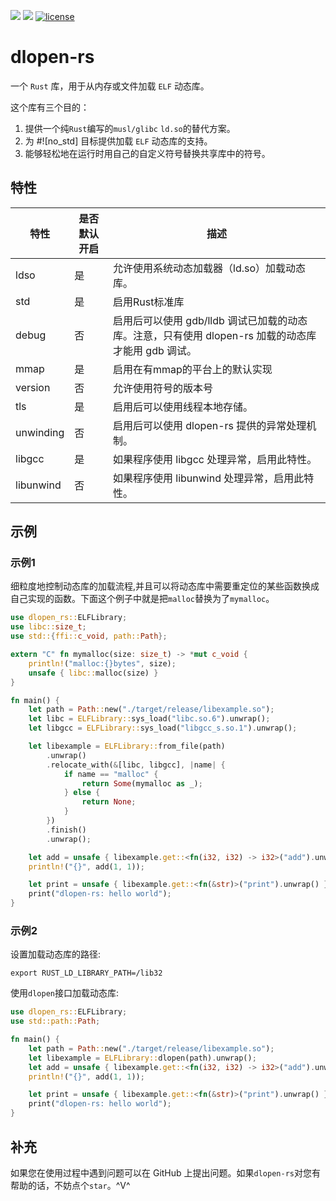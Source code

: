 [![](https://img.shields.io/crates/v/dlopen-rs.svg)](https://crates.io/crates/dlopen-rs)
[![](https://img.shields.io/crates/d/dlopen-rs.svg)](https://crates.io/crates/dlopen-rs)
[![license](https://img.shields.io/crates/l/dlopen-rs.svg)](https://crates.io/crates/dlopen-rs)
# dlopen-rs
一个 `Rust` 库，用于从内存或文件加载 `ELF` 动态库。

这个库有三个目的：
1. 提供一个纯`Rust`编写的`musl/glibc` `ld.so`的替代方案。
2. 为 #![no_std] 目标提供加载 `ELF` 动态库的支持。
3. 能够轻松地在运行时用自己的自定义符号替换共享库中的符号。

## 特性

| 特性      | 是否默认开启 | 描述                                                                                               |
| --------- | ------------ | -------------------------------------------------------------------------------------------------- |
| ldso      | 是           | 允许使用系统动态加载器（ld.so）加载动态库。                                                        |
| std       | 是           | 启用Rust标准库                                                                                     |
| debug     | 否           | 启用后可以使用 gdb/lldb 调试已加载的动态库。注意，只有使用 dlopen-rs 加载的动态库才能用 gdb 调试。 |
| mmap      | 是           | 启用在有mmap的平台上的默认实现                                                                     |  |
| version   | 否           | 允许使用符号的版本号                                                                               |
| tls       | 是           | 启用后可以使用线程本地存储。                                                                       |  |
| unwinding | 否           | 启用后可以使用 dlopen-rs 提供的异常处理机制。                                                      |
| libgcc    | 是           | 如果程序使用 libgcc 处理异常，启用此特性。                                                         |
| libunwind | 否           | 如果程序使用 libunwind 处理异常，启用此特性。                                                      |
## 示例

### 示例1
细粒度地控制动态库的加载流程,并且可以将动态库中需要重定位的某些函数换成自己实现的函数。下面这个例子中就是把`malloc`替换为了`mymalloc`。
```rust
use dlopen_rs::ELFLibrary;
use libc::size_t;
use std::{ffi::c_void, path::Path};

extern "C" fn mymalloc(size: size_t) -> *mut c_void {
    println!("malloc:{}bytes", size);
    unsafe { libc::malloc(size) }
}

fn main() {
    let path = Path::new("./target/release/libexample.so");
    let libc = ELFLibrary::sys_load("libc.so.6").unwrap();
    let libgcc = ELFLibrary::sys_load("libgcc_s.so.1").unwrap();

    let libexample = ELFLibrary::from_file(path)
        .unwrap()
        .relocate_with(&[libc, libgcc], |name| {
            if name == "malloc" {
                return Some(mymalloc as _);
            } else {
                return None;
            }
        })
        .finish()
        .unwrap();

    let add = unsafe { libexample.get::<fn(i32, i32) -> i32>("add").unwrap() };
    println!("{}", add(1, 1));

    let print = unsafe { libexample.get::<fn(&str)>("print").unwrap() };
    print("dlopen-rs: hello world");
}
```
### 示例2
设置加载动态库的路径:
```shell
export RUST_LD_LIBRARY_PATH=/lib32
```
使用`dlopen`接口加载动态库:
```rust
use dlopen_rs::ELFLibrary;
use std::path::Path;

fn main() {
    let path = Path::new("./target/release/libexample.so");
    let libexample = ELFLibrary::dlopen(path).unwrap();
    let add = unsafe { libexample.get::<fn(i32, i32) -> i32>("add").unwrap() };
    println!("{}", add(1, 1));

    let print = unsafe { libexample.get::<fn(&str)>("print").unwrap() };
    print("dlopen-rs: hello world");
}
```
## 补充
如果您在使用过程中遇到问题可以在 GitHub 上提出问题。如果`dlopen-rs`对您有帮助的话，不妨点个`star`。^V^
